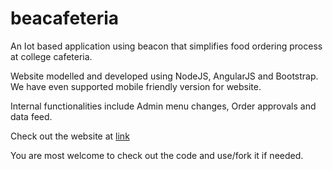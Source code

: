 # beacafeteria
An Iot based application using beacon that simplifies food ordering process at college cafeteria.

Website modelled and developed using NodeJS, AngularJS and Bootstrap. We have even supported mobile friendly version for website. 

Internal functionalities include Admin menu changes, Order approvals and data feed.

Check out the website at [link](http://beecafeteria.mybluemix.net/)

You are most welcome to check out the code and use/fork it if needed.


